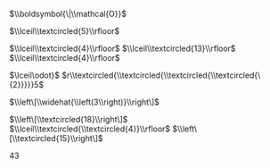 $\\boldsymbol{\|\\mathcal{O}}$

$\\lceil\\textcircled{5}\\rfloor$

$\\lceil\\textcircled{4}\\rfloor$ $\\lceil\\textcircled{13}\\rfloor$ $\\lceil\\textcircled{4}\\rfloor$

$\\lceil\\odot}$ $r\\textcircled{\\textcircled{\\textcircled{\\textcircled{\ {2}}}}}5$

$\\left\[\\widehat{\\left(3\\right)}\\right\]$ $%)$

$\\left\[\\textcircled{18}\\right\]$ $\\lceil\\textcircled{\\textcircled{4}}\\rfloor$ $\\left\[\\textcircled{15}\\right\]$

43